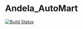 # Andela_AutoMart

[![Build Status](https://travis-ci.org/crispy1996/Andela_AutoMart.svg?branch=develop)](https://travis-ci.org/crispy1996/Andela_AutoMart)